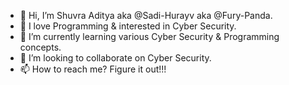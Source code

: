 - 👋 Hi, I’m Shuvra Aditya aka @Sadi-Hurayv aka @Fury-Panda.
- 👀 I love Programming & interested in Cyber Security.
- 🌱 I’m currently learning various Cyber Security & Programming concepts.
- 💞️ I’m looking to collaborate on Cyber Security.
- 📫 How to reach me? Figure it out!!!

<!---
Sadi-Hurayv/Sadi-Hurayv is a ✨ special ✨ repository because its `README.md` (this file) appears on your GitHub profile.
You can click the Preview link to take a look at your changes.
--->
